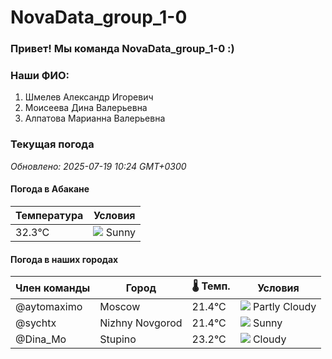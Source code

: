 # NovaData_group_1-0
### Привет! Мы команда NovaData_group_1-0 :)

### Наши ФИО:
1. Шмелев Александр Игоревич
2. Моисеева Дина Валерьевна
3. Алпатова Марианна Валерьевна

### Текущая погода
<!-- WEATHER:START -->
_Обновлено: 2025-07-19 10:24 GMT+0300_

#### Погода в Абакане

| Температура | Условия |
|-------------|----------|
| 32.3°C     | ![](https://cdn.weatherapi.com/weather/64x64/day/113.png) Sunny |

#### Погода в наших городах

| Член команды  | Город               | 🌡️ Темп.  | Условия          |
|---------------|---------------------|-----------|--------------------|
| @aytomaximo    | Moscow              |   21.4°C | ![](https://cdn.weatherapi.com/weather/64x64/day/116.png) Partly Cloudy |
| @sychtx        | Nizhny Novgorod     |   21.4°C | ![](https://cdn.weatherapi.com/weather/64x64/day/113.png) Sunny        |
| @Dina_Mo       | Stupino             |   23.2°C | ![](https://cdn.weatherapi.com/weather/64x64/day/119.png) Cloudy       |

<!-- WEATHER:END -->
